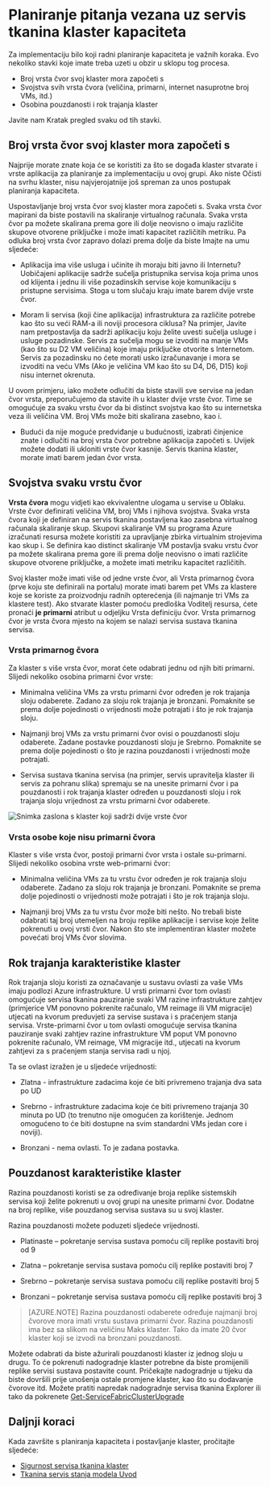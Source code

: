 <properties
   pageTitle="Planiranje kapaciteta klaster servisa tkanina | Microsoft Azure"
   description="Pitanja vezana uz planiranje kapaciteta, servis tkanina klaster. Razine Nodetypes, rok trajanja i pouzdanosti"
   services="service-fabric"
   documentationCenter=".net"
   authors="ChackDan"
   manager="timlt"
   editor=""/>

<tags
   ms.service="service-fabric"
   ms.devlang="dotnet"
   ms.topic="article"
   ms.tgt_pltfrm="na"
   ms.workload="na"
   ms.date="09/09/2016"
   ms.author="chackdan"/>


# <a name="service-fabric-cluster-capacity-planning-considerations"></a>Planiranje pitanja vezana uz servis tkanina klaster kapaciteta

Za implementaciju bilo koji radni planiranje kapaciteta je važnih koraka. Evo nekoliko stavki koje imate treba uzeti u obzir u sklopu tog procesa.

- Broj vrsta čvor svoj klaster mora započeti s
- Svojstva svih vrsta čvora (veličina, primarni, internet nasuprotne broj VMs, itd.)
- Osobina pouzdanosti i rok trajanja klaster

Javite nam Kratak pregled svaku od tih stavki.

## <a name="the-number-of-node-types-your-cluster-needs-to-start-out-with"></a>Broj vrsta čvor svoj klaster mora započeti s

Najprije morate znate koja će se koristiti za što se događa klaster stvarate i vrste aplikacija za planiranje za implementaciju u ovoj grupi. Ako niste Očisti na svrhu klaster, nisu najvjerojatnije još spreman za unos postupak planiranja kapaciteta.

Uspostavljanje broj vrsta čvor svoj klaster mora započeti s.  Svaka vrsta čvor mapirani da biste postavili na skaliranje virtualnog računala. Svaka vrsta čvor pa možete skalirana prema gore ili dolje neovisno o imaju različite skupove otvorene priključke i može imati kapacitet različitih metriku. Pa odluka broj vrsta čvor zapravo dolazi prema dolje da biste Imajte na umu sljedeće:

- Aplikacija ima više usluga i učinite ih moraju biti javno ili Internetu? Uobičajeni aplikacije sadrže sučelja pristupnika servisa koja prima unos od klijenta i jednu ili više pozadinskih servise koje komunikaciju s pristupne servisima. Stoga u tom slučaju kraju imate barem dvije vrste čvor.

- Moram li servisa (koji čine aplikacija) infrastruktura za različite potrebe kao što su veći RAM-a ili noviji procesora ciklusa? Na primjer, Javite nam pretpostavlja da sadrži aplikaciju koju želite uvesti sučelja usluge i usluge pozadinske. Servis za sučelja mogu se izvoditi na manje VMs (kao što su D2 VM veličina) koje imaju priključke otvorite s Internetom.  Servis za pozadinsku no ćete morati usko izračunavanje i mora se izvoditi na veću VMs (Ako je veličina VM kao što su D4, D6, D15) koji nisu internet okrenuta.

 U ovom primjeru, iako možete odlučiti da biste stavili sve servise na jedan čvor vrsta, preporučujemo da stavite ih u klaster dvije vrste čvor.  Time se omogućuje za svaku vrstu čvor da bi distinct svojstva kao što su internetska veza ili veličina VM. Broj VMs može biti skalirana zasebno, kao i.  

- Budući da nije moguće predviđanje u budućnosti, izabrati činjenice znate i odlučiti na broj vrsta čvor potrebne aplikacija započeti s. Uvijek možete dodati ili ukloniti vrste čvor kasnije. Servis tkanina klaster, morate imati barem jedan čvor vrsta.

## <a name="the-properties-of-each-node-type"></a>Svojstva svaku vrstu čvor

**Vrsta čvora** mogu vidjeti kao ekvivalentne ulogama u servise u Oblaku. Vrste čvor definirati veličina VM, broj VMs i njihova svojstva. Svaka vrsta čvora koji je definiran na servis tkanina postavljena kao zasebna virtualnog računala skaliranje skup. Skupovi skaliranje VM su programa Azure izračunati resursa možete koristiti za upravljanje zbirka virtualnim strojevima kao skup i. Se definira kao distinct skaliranje VM postavlja svaku vrstu čvor pa možete skalirana prema gore ili prema dolje neovisno o imati različite skupove otvorene priključke, a možete imati metriku kapacitet različitih.

Svoj klaster može imati više od jedne vrste čvor, ali Vrsta primarnog čvora (prve koju ste definirali na portalu) morate imati barem pet VMs za klastere koje se koriste za proizvodnju radnih opterećenja (ili najmanje tri VMs za klastere test). Ako stvarate klaster pomoću predloška Voditelj resursa, ćete pronaći **je primarni** atribut u odjeljku Vrsta definiciju čvor. Vrsta primarnog čvor je vrsta čvora mjesto na kojem se nalazi servisa sustava tkanina servisa.  

### <a name="primary-node-type"></a>Vrsta primarnog čvora
Za klaster s više vrsta čvor, morat ćete odabrati jednu od njih biti primarni. Slijedi nekoliko osobina primarni čvor vrste:

- Minimalna veličina VMs za vrstu primarni čvor određen je rok trajanja sloju odaberete. Zadano za sloju rok trajanja je bronzani. Pomaknite se prema dolje pojedinosti o vrijednosti može potrajati i što je rok trajanja sloju.  

- Najmanji broj VMs za vrstu primarni čvor ovisi o pouzdanosti sloju odaberete. Zadane postavke pouzdanosti sloju je Srebrno. Pomaknite se prema dolje pojedinosti o što je razina pouzdanosti i vrijednosti može potrajati.

- Servisa sustava tkanina servisa (na primjer, servis upravitelja klaster ili servis za pohranu slika) spremaju se na unesite primarni čvor i pa pouzdanosti i rok trajanja klaster određen u pouzdanosti sloju i rok trajanja sloju vrijednost za vrstu primarni čvor odaberete.

![Snimka zaslona s klaster koji sadrži dvije vrste čvor ][SystemServices]


### <a name="non-primary-node-type"></a>Vrsta osobe koje nisu primarni čvora
Klaster s više vrsta čvor, postoji primarni čvor vrsta i ostale su-primarni. Slijedi nekoliko osobina vrste web-primarni čvor:

- Minimalna veličina VMs za tu vrstu čvor određen je rok trajanja sloju odaberete. Zadano za sloju rok trajanja je bronzani. Pomaknite se prema dolje pojedinosti o vrijednosti može potrajati i što je rok trajanja sloju.  

- Najmanji broj VMs za tu vrstu čvor može biti nešto. No trebali biste odabrati taj broj utemeljen na broju replike aplikacije i servise koje želite pokrenuti u ovoj vrsti čvor. Nakon što ste implementiran klaster možete povećati broj VMs čvor slovima.


## <a name="the-durability-characteristics-of-the-cluster"></a>Rok trajanja karakteristike klaster

Rok trajanja sloju koristi za označavanje u sustavu ovlasti za vaše VMs imaju podlozi Azure infrastrukture. U vrsti primarni čvor tom ovlasti omogućuje servisa tkanina pauziranje svaki VM razine infrastrukture zahtjev (primjerice VM ponovno pokrenite računalo, VM reimage ili VM migracije) utjecati na kvorum preduvjeti za servise sustava i s praćenjem stanja servisa. Vrste-primarni čvor u tom ovlasti omogućuje servisa tkanina pauziranje svaki zahtjev razine infrastrukture VM poput VM ponovno pokrenite računalo, VM reimage, VM migracije itd., utjecati na kvorum zahtjevi za s praćenjem stanja servisa radi u njoj.

Ta se ovlast izražen je u sljedeće vrijednosti:

- Zlatna - infrastrukture zadacima koje će biti privremeno trajanja dva sata po UD

- Srebrno - infrastrukture zadacima koje će biti privremeno trajanja 30 minuta po UD (to trenutno nije omogućen za korištenje. Jednom omogućeno to će biti dostupne na svim standardni VMs jedan core i noviji).

- Bronzani - nema ovlasti. To je zadana postavka.

## <a name="the-reliability-characteristics-of-the-cluster"></a>Pouzdanost karakteristike klaster

Razina pouzdanosti koristi se za određivanje broja replike sistemskih servisa koji želite pokrenuti u ovoj grupi na unesite primarni čvor. Dodatne na broj replike, više pouzdanog servisa sustava su u svoj klaster.  

Razina pouzdanosti možete poduzeti sljedeće vrijednosti.

- Platinaste – pokretanje servisa sustava pomoću cilj replike postaviti broj od 9

- Zlatna – pokretanje servisa sustava pomoću cilj replike postaviti broj 7

- Srebrno – pokretanje servisa sustava pomoću cilj replike postaviti broj 5

- Bronzani – pokretanje servisa sustava pomoću cilj replike postaviti broj 3

>[AZURE.NOTE] Razina pouzdanosti odaberete određuje najmanji broj čvorove mora imati vrstu sustava primarni čvor. Razina pouzdanosti ima bez sa slikom na veličinu Maks klaster. Tako da imate 20 čvor klaster koji se izvodi na bronzani pouzdanosti.

 Možete odabrati da biste ažurirali pouzdanosti klaster iz jednog sloju u drugu. To će pokrenuti nadogradnje klaster potrebne da biste promijenili replike servisi sustava postavite count. Pričekajte nadogradnje u tijeku da biste dovršili prije unošenja ostale promjene klaster, kao što su dodavanje čvorove itd.  Možete pratiti napredak nadogradnje servisa tkanina Explorer ili tako da pokrenete [Get-ServiceFabricClusterUpgrade](https://msdn.microsoft.com/library/mt126012.aspx)

<!--Every topic should have next steps and links to the next logical set of content to keep the customer engaged-->
## <a name="next-steps"></a>Daljnji koraci

Kada završite s planiranja kapaciteta i postavljanje klaster, pročitajte sljedeće:
- [Sigurnost servisa tkanina klaster](service-fabric-cluster-security.md)
- [Tkanina servis stanja modela Uvod](service-fabric-health-introduction.md)

<!--Image references-->
[SystemServices]: ./media/service-fabric-cluster-capacity/SystemServices.png
